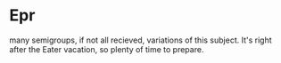 # Epr
many semigroups, if not all recieved, variations of this subject. It's right after the Eater vacation, so plenty of time to prepare. 

